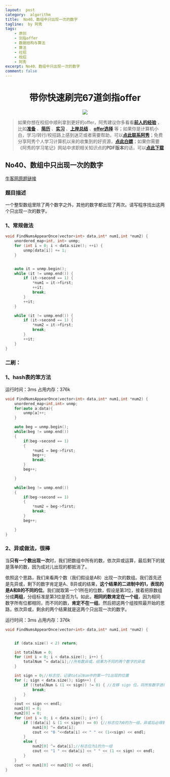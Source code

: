 ```yaml
---
layout:  post
category:  algorithm
title:  No40、数组中只出现一次的数字
tagline:  by 阿秀
tags:
    - 原创
    - 剑指offer
    - 数据结构与算法
    - 算法
    - 社招
    - 校招
    - 阿秀
excerpt: No40、数组中只出现一次的数字
comment: false
---
```


<h1 align="center">带你快速刷完67道剑指offer</h1>

<div align="center">
  <a href="/notes/05-xiustar/01-xiustar_reading_guide/01-introduce.md#阿秀组建了一个校招学习圈子">
      <img src="https://axiu-image-bed.oss-cn-shanghai.aliyuncs.com/img/202205222116157.png">
  </a></div>


> 如果你想在校招中顺利拿到更好的offer，阿秀建议你多看看<font style="font-weight:bold; color:#4169E1;text-decoration:underline;">[前人的经验](/notes/05-xiustar/01-xiustar_reading_guide/01-introduce.md)</font> ，比如<font style="font-weight:bold; color:#4169E1;text-decoration:underline;">[准备](/notes/05-xiustar/02-campus_prepare/02-01-校招重要时间点科普.md)</font> 、<font style="font-weight:bold; color:#4169E1;text-decoration:underline;">[简历](/notes/05-xiustar/03-resume/01-00-简历开篇词.md)</font> 、<font style="font-weight:bold; color:#4169E1;text-decoration:underline;">[实习](/notes/05-xiustar/04-school_practice/20220320-从公司角度来看，为什么要招实习生.md)</font> 、<font style="font-weight:bold; color:#4169E1;text-decoration:underline;">[上岸总结](/notes/05-xiustar/05-campus_recruitment/2020-12-16-双非渣硕的秋招之路总结（已拿抖音研发岗SP）.md)</font> 、<font style="font-weight:bold; color:#4169E1;text-decoration:underline;">[offer选择](/notes/05-xiustar/06-offer/01-offer_choose.md)</font> 等；如果你是计算机小白，学习/转行/校招路上感到迷茫或者需要帮助，可以<font style="font-weight:bold; color:#4169E1;text-decoration:underline;">[点此联系阿秀](/notes/08-other/02-question.md#_4、阿秀-如何才能联系到你)</font>；免费分享阿秀个人学习计算机以来的收集到的好资源，<font style="font-weight:bold; color:#4169E1;text-decoration:underline;">[点此白嫖](/notes/07-resources/01-free/01-introduce.md)</font>；如果你需要《阿秀的学习笔记》网站中求职相关知识点的**PDF版本**的话，可以<font style="font-weight:bold; color:#4169E1;text-decoration:underline;">[点此下载](/notes/08-other/02-question.md#_5、如何下载阿秀的学习笔记内容pdf版本)</font> 



## **No40、数组中只出现一次的数字**

<font style="font-weight:normal; color:#4169E1;text-decoration:underline;" target="_blank"> [牛客网原题链接](https://www.nowcoder.com/practice/e02fdb54d7524710a7d664d082bb7811?tpId=13&&tqId=11193&rp=1&ru=/ta/coding-interviews&qru=/ta/coding-interviews/question-ranking)</font>

### **题目描述**

一个整型数组里除了两个数字之外，其他的数字都出现了两次。请写程序找出这两个只出现一次的数字。 



### **1、常规做法**

~~~cpp
void FindNumsAppearOnce(vector<int> data,int* num1,int *num2) {
    unordered_map<int, int> unmp;
    for (int i = 0; i < data.size(); ++i) {
        unmp[data[i]] += 1;
    }


    auto it = unmp.begin();
    while (it != unmp.end()) {
        if (it->second == 1) {
            *num1 = it->first;
            ++it;
            break;
        }
        ++it;
    }

    while (it != unmp.end()) {
        if (it->second == 1) {
            *num2 = it->first;
            break;
        }
        ++it;
    }
}
~~~



### **二刷：**

### **1、hash表的笨方法**

运行时间：3ms  占用内存：376k

~~~cpp
void FindNumsAppearOnce(vector<int> data,int* num1,int *num2) {
    unordered_map<int,int> unmp;
    for(auto a:data){
        unmp[a]++;
    }

    auto beg = unmp.begin();
    while(beg != unmp.end())
    {
        if(beg->second == 1)
        {
            *num1 = beg->first;
            beg++;
            break;
        }
        beg++;

    }

    while(beg != unmp.end())
    {
        if(beg->second == 1)
        {
            *num2 = beg->first;
            break;
        }
        beg++;

    }
}
~~~



### **2、异或做法，很棒**

  当**只有一个数出现一次**时，我们把数组中所有的数，依次异或运算，最后剩下的就是落单的数，因为成对儿出现的都抵消了。 

依照这个思路，我们来看两个数（我们假设是AB）出现一次的数组。我们首先还是先异或，剩下的数字肯定是A、B异或的结果，**这个结果的二进制中的1，表现的是A和B的不同的位**。我们就取第一个1所在的位数，假设是第3位，接着把原数组分成**两组**，分组标准是第3位是否为1。如此，**相同的数肯定在一个组**，因为相同数字所有位都相同，而不同的数，**肯定不在一组**。然后把这两个组按照最开始的思路，依次异或，剩余的两个结果就是这两个只出现一次的数字。

运行时间：3ms 占用内存：376k

~~~cpp
void FindNumsAppearOnce(vector<int> data,int* num1,int *num2) {


    if (data.size() < 2) return;

    int totalNum = 0;
    for (int i = 0; i < data.size(); i++) {
        totalNum ^= data[i];//所有数异或，结果为不同的两个数字的异或
    }

    int sign = 0;//标志位，记录totalNum中的第一个1出现的位置
    for (; sign < data.size(); sign++) {
        if ((totalNum & (1 << sign)) != 0) { //左移 sign 位，将所有数字进行左移sign位，而低位补上0
            break;
        }
    }
    cout << sign << endl;
    num1[0] = 0;
    num2[0] = 0;
    for (int i = 0; i < data.size(); i++) {
        if ((data[i] & (1 << sign)) == 0) {//标志位为0的为一组，异或后必得到一个数字（这里注意==的优先级高于&，需在前面加（））
            num1[0] ^= data[i];
            cout << "0 "<<data[i] << " " << (1<<sign) << endl;
        }
        else {
            num2[0] ^= data[i];//标志位为1的为一组
            cout << "1 " << data[i] << " " << (1 << sign) << endl;
        }
    }
    cout << num1[0] << num2[0] << endl;       
}
~~~


<p id = "数组中只出现一次的数字"></p>

